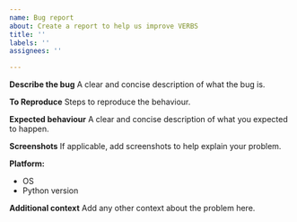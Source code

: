```yaml
---
name: Bug report
about: Create a report to help us improve VERBS
title: ''
labels: ''
assignees: ''

---
```


**Describe the bug**
A clear and concise description of what the bug is.

**To Reproduce**
Steps to reproduce the behaviour.

**Expected behaviour**
A clear and concise description of what you expected to happen.

**Screenshots**
If applicable, add screenshots to help explain your problem.

**Platform:**
 - OS
 - Python version

**Additional context**
Add any other context about the problem here.
